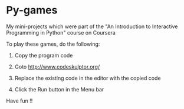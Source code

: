 Py-games
========

My mini-projects which were part of the "An Introduction to Interactive Programming in Python" course on Coursera

To play these games, do the following:

 1) Copy the program code
 
 2) Goto http://www.codeskulptor.org/
 
 3) Replace the existing code in the editor with the copied code
 
 4) Click the Run button in the Menu bar
 
 Have fun !!
